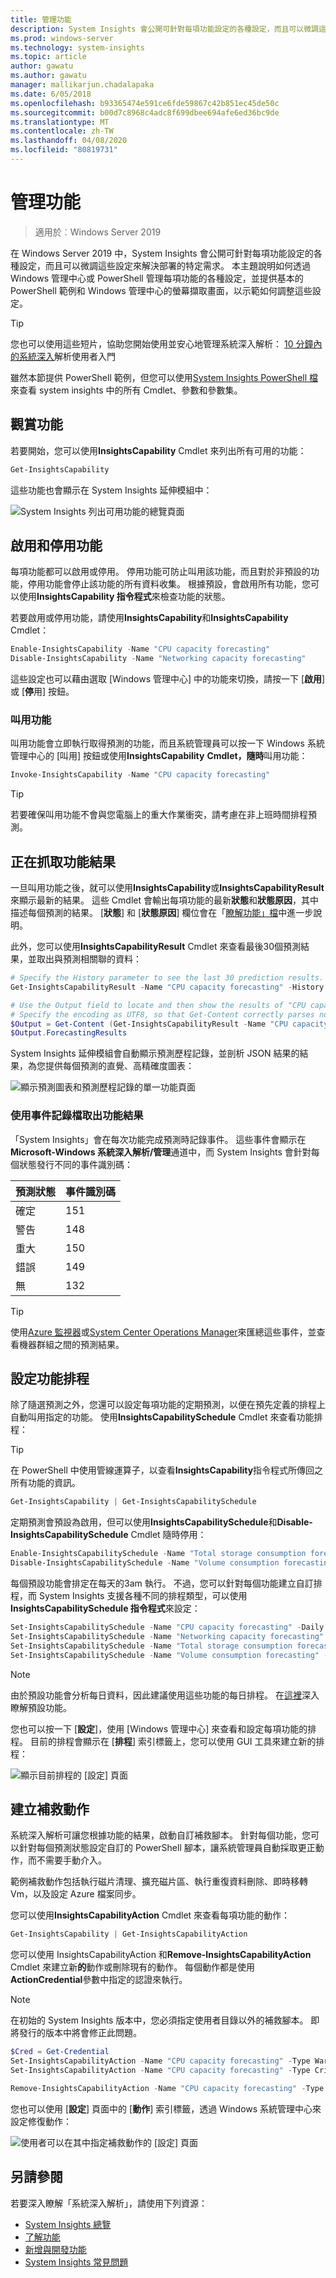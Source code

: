 ```yaml
---
title: 管理功能
description: System Insights 會公開可針對每項功能設定的各種設定，而且可以微調這些設定來解決部署的特定需求。 本主題說明如何透過 Windows 管理中心或 PowerShell 管理每項功能的各種設定，並提供基本的 PowerShell 範例和 Windows 管理中心的螢幕擷取畫面，以示範如何調整這些設定。
ms.prod: windows-server
ms.technology: system-insights
ms.topic: article
author: gawatu
ms.author: gawatu
manager: mallikarjun.chadalapaka
ms.date: 6/05/2018
ms.openlocfilehash: b93365474e591ce6fde59867c42b851ec45de50c
ms.sourcegitcommit: b00d7c8968c4adc8f699dbee694afe6ed36bc9de
ms.translationtype: MT
ms.contentlocale: zh-TW
ms.lasthandoff: 04/08/2020
ms.locfileid: "80819731"
---
```

# <a name="managing-capabilities"></a>管理功能

>適用於︰Windows Server 2019

在 Windows Server 2019 中，System Insights 會公開可針對每項功能設定的各種設定，而且可以微調這些設定來解決部署的特定需求。 本主題說明如何透過 Windows 管理中心或 PowerShell 管理每項功能的各種設定，並提供基本的 PowerShell 範例和 Windows 管理中心的螢幕擷取畫面，以示範如何調整這些設定。 

>[!TIP]
>您也可以使用這些短片，協助您開始使用並安心地管理系統深入解析： [10 分鐘內的系統深入](https://blogs.technet.microsoft.com/filecab/2018/07/24/getting-started-with-system-insights-in-10-minutes/)解析使用者入門

雖然本節提供 PowerShell 範例，但您可以使用[System Insights PowerShell 檔](https://aka.ms/systeminsightspowershell)來查看 system insights 中的所有 Cmdlet、參數和參數集。 

## <a name="viewing-capabilities"></a>觀賞功能

若要開始，您可以使用**InsightsCapability** Cmdlet 來列出所有可用的功能： 

```PowerShell
Get-InsightsCapability
``` 
這些功能也會顯示在 System Insights 延伸模組中：

![System Insights 列出可用功能的總覽頁面](media/overview-page-contoso.png)

## <a name="enabling-and-disabling-a-capability"></a>啟用和停用功能
每項功能都可以啟用或停用。 停用功能可防止叫用該功能，而且對於非預設的功能，停用功能會停止該功能的所有資料收集。 根據預設，會啟用所有功能，您可以使用**InsightsCapability 指令程式**來檢查功能的狀態。 

若要啟用或停用功能，請使用**InsightsCapability**和**InsightsCapability** Cmdlet：

```PowerShell
Enable-InsightsCapability -Name "CPU capacity forecasting"
Disable-InsightsCapability -Name "Networking capacity forecasting"
``` 
這些設定也可以藉由選取 [Windows 管理中心] 中的功能來切換，請按一下 [**啟用**] 或 [**停**用] 按鈕。

### <a name="invoking-a-capability"></a>叫用功能
叫用功能會立即執行取得預測的功能，而且系統管理員可以按一下 Windows 系統管理中心的 [叫用] 按鈕或使用**InsightsCapability** **Cmdlet，隨時**叫用功能：

```PowerShell
Invoke-InsightsCapability -Name "CPU capacity forecasting"
```

>[!TIP]
>若要確保叫用功能不會與您電腦上的重大作業衝突，請考慮在非上班時間排程預測。

## <a name="retrieving-capability-results"></a>正在抓取功能結果
一旦叫用功能之後，就可以使用**InsightsCapability**或**InsightsCapabilityResult**來顯示最新的結果。 這些 Cmdlet 會輸出每項功能的最新**狀態**和**狀態原因**，其中描述每個預測的結果。 [**狀態**] 和 [**狀態原因**] 欄位會在「[瞭解功能」檔](understanding-capabilities.md)中進一步說明。 

此外，您可以使用**InsightsCapabilityResult** Cmdlet 來查看最後30個預測結果，並取出與預測相關聯的資料： 

```PowerShell
# Specify the History parameter to see the last 30 prediction results.
Get-InsightsCapabilityResult -Name "CPU capacity forecasting" -History

# Use the Output field to locate and then show the results of "CPU capacity forecasting."
# Specify the encoding as UTF8, so that Get-Content correctly parses non-English characters.
$Output = Get-Content (Get-InsightsCapabilityResult -Name "CPU capacity forecasting").Output -Encoding UTF8 | ConvertFrom-Json
$Output.ForecastingResults
```
System Insights 延伸模組會自動顯示預測歷程記錄，並剖析 JSON 結果的結果，為您提供每個預測的直覺、高精確度圖表：

![顯示預測圖表和預測歷程記錄的單一功能頁面](media/cpu-forecast-2.png)

### <a name="using-the-event-log-to-retrieve-capability-results"></a>使用事件記錄檔取出功能結果
「System Insights」會在每次功能完成預測時記錄事件。 這些事件會顯示在**Microsoft-Windows 系統深入解析/管理**通道中，而 System Insights 會針對每個狀態發行不同的事件識別碼：   

| 預測狀態 | 事件識別碼 |
| --------------- | --------------- |
| 確定 | 151 |
| 警告 | 148 |
| 重大 | 150 |
| 錯誤 | 149 |
| 無 | 132 |

>[!TIP]
>使用[Azure 監視器](https://azure.microsoft.com/services/monitor/)或[System Center Operations Manager](https://docs.microsoft.com/system-center/scom/welcome?view=sc-om-1807)來匯總這些事件，並查看機器群組之間的預測結果。


## <a name="setting-a-capability-schedule"></a>設定功能排程
除了隨選預測之外，您還可以設定每項功能的定期預測，以便在預先定義的排程上自動叫用指定的功能。 使用**InsightsCapabilitySchedule** Cmdlet 來查看功能排程： 

>[!TIP]
>在 PowerShell 中使用管線運算子，以查看**InsightsCapability**指令程式所傳回之所有功能的資訊。

```PowerShell
Get-InsightsCapability | Get-InsightsCapabilitySchedule
```

定期預測會預設為啟用，但可以使用**InsightsCapabilitySchedule**和**Disable-InsightsCapabilitySchedule** Cmdlet 隨時停用：

```PowerShell
Enable-InsightsCapabilitySchedule -Name "Total storage consumption forecasting"
Disable-InsightsCapabilitySchedule -Name "Volume consumption forecasting"
```

每個預設功能會排定在每天的3am 執行。 不過，您可以針對每個功能建立自訂排程，而 System Insights 支援各種不同的排程類型，可以使用**InsightsCapabilitySchedule 指令程式**來設定： 

```PowerShell
Set-InsightsCapabilitySchedule -Name "CPU capacity forecasting" -Daily -DaysInterval 2 -At 4:00PM
Set-InsightsCapabilitySchedule -Name "Networking capacity forecasting" -Daily -DaysOfWeek Saturday, Sunday -At 2:30AM
Set-InsightsCapabilitySchedule -Name "Total storage consumption forecasting" -Hourly -HoursInterval 2 -DaysOfWeek Monday, Wednesday, Friday
Set-InsightsCapabilitySchedule -Name "Volume consumption forecasting" -Minute -MinutesInterval 30 
```
>[!NOTE]
>由於預設功能會分析每日資料，因此建議使用這些功能的每日排程。 在[這裡](understanding-capabilities.md)深入瞭解預設功能。

您也可以按一下 [**設定**]，使用 [Windows 管理中心] 來查看和設定每項功能的排程。 目前的排程會顯示在 [**排程**] 索引標籤上，您可以使用 GUI 工具來建立新的排程：

![顯示目前排程的 [設定] 頁面](media/schedule-page-contoso.png)

## <a name="creating-remediation-actions"></a>建立補救動作
系統深入解析可讓您根據功能的結果，啟動自訂補救腳本。 針對每個功能，您可以針對每個預測狀態設定自訂的 PowerShell 腳本，讓系統管理員自動採取更正動作，而不需要手動介入。 

範例補救動作包括執行磁片清理、擴充磁片區、執行重復資料刪除、即時移轉 Vm，以及設定 Azure 檔案同步。

您可以使用**InsightsCapabilityAction** Cmdlet 來查看每項功能的動作：

```PowerShell
Get-InsightsCapability | Get-InsightsCapabilityAction
```

您可以使用 InsightsCapabilityAction 和**Remove-InsightsCapabilityAction** Cmdlet 來建立新**的**動作或刪除現有的動作。 每個動作都是使用**ActionCredential**參數中指定的認證來執行。

>[!NOTE]
>在初始的 System Insights 版本中，您必須指定使用者目錄以外的補救腳本。 即將發行的版本中將會修正此問題。

```PowerShell
$Cred = Get-Credential
Set-InsightsCapabilityAction -Name "CPU capacity forecasting" -Type Warning -Action "C:\Users\Public\WarningScript.ps1" -ActionCredential $Cred
Set-InsightsCapabilityAction -Name "CPU capacity forecasting" -Type Critical -Action "C:\Users\Public\CriticalScript.ps1" -ActionCredential $Cred

Remove-InsightsCapabilityAction -Name "CPU capacity forecasting" -Type Warning
```

您也可以使用 [**設定**] 頁面中的 [**動作**] 索引標籤，透過 Windows 系統管理中心來設定修復動作：

![使用者可以在其中指定補救動作的 [設定] 頁面](media/actions-page-contoso.png)


## <a name="see-also"></a>另請參閱
若要深入瞭解「系統深入解析」，請使用下列資源：

- [System Insights 總覽](overview.md)
- [了解功能](understanding-capabilities.md)
- [新增與開發功能](adding-and-developing-capabilities.md)
- [System Insights 常見問題](faq.md)